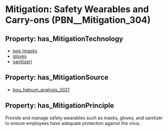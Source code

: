 # Mitigation: __Safety Wearables and Carry-ons__ (PBN__Mitigation_304)

## Property: has_MitigationTechnology

* [ppe (masks](../Technology/PBN__Technology_3145)
* [gloves](../Technology/PBN__Technology_487)
* [sanitizer)](../Technology/PBN__Technology_3146)

## Property: has_MitigationSource

* [bou_hatoum_analysis_2021](../Article/PBN__Article_82)

## Property: has_MitigationPrinciple

Provide and manage safety wearables such as masks, gloves, and sanitizer to ensure employees have adequate protection against the virus.

